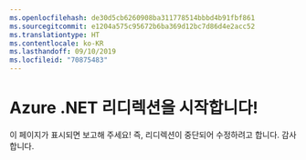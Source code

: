 ```yaml
---
ms.openlocfilehash: de30d5cb6260908ba311778514bbbd4b91fbf861
ms.sourcegitcommit: e1204a575c95672b6ba369d12bc7d86d4e2acc52
ms.translationtype: HT
ms.contentlocale: ko-KR
ms.lasthandoff: 09/10/2019
ms.locfileid: "70875483"
---
```

# <a name="welcome-to-the-azure-net-redirect"></a>Azure .NET 리디렉션을 시작합니다!

이 페이지가 표시되면 보고해 주세요! 즉, 리디렉션이 중단되어 수정하려고 합니다.
감사합니다.
